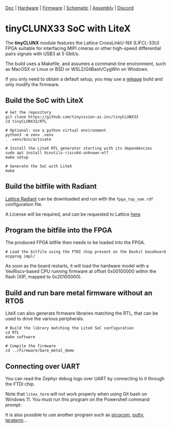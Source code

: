 [Doc](https://tinyclunx33.tinyvision.ai/) |
[Hardware](https://github.com/tinyvision-ai-inc/tinyCLUNX33/tree/main/Schematics) |
[Firmware](https://docs.zephyrproject.org/latest/boards/riscv/tinyclunx33/doc/index.html) |
[Schematic](tinyCLUNX33_v2.0_Schematic.pdf) |
[Assembly](tinyCLUNX33_v2.0_Assembly.pdf) |
[Discord](https://discord.gg/yjVc6P3sCt)

# tinyCLUNX33 SoC with LiteX

The **tinyCLUNX** module features the Lattice CrossLinkU-NX (LIFCL-33U) FPGA
suitable for interfacing MIPI cmeras or other high-speed differential pairs
signals with USB3 at 5 Gbit/s.

The build uses a Makefile, and assumes a command-line environment, such
as MacOSX or Linux or BSD or WSL2/GitBash/CygWin on Windows.

If you only need to obtain a default setup, you may use a
[release](https://github.com/tinyvision-ai-inc/tinyCLUNX33/releases)
build and only modify the firmware.

## Build the SoC with LiteX

```shell
# Get the repository
git clone https://github.com/tinyvision-ai-inc/tinyCLUNX33
cd tinyCLUNX33/RTL

# Optional: use a python virtual environment
python3 -m venv .venv
. .venv/bin/activate

# Install the LiteX RTL generator starting with its dependencies
sudo apt install binutils-riscv64-unknown-elf
make setup

# Generate the SoC with LiteX
make
```

## Build the bitfile with Radiant

[Lattice Radiant](https://www.latticesemi.com/LatticeRadiant) can be downloaded
and run with the `fpga_top_som.rdf` configuration file.

A License will be required, and can be requested to Lattice
[here](https://www.latticesemi.com/Support/Licensing#requestRadiant).

## Program the bitfile into the FPGA

The produced FPGA bitfile then needs to be loaded into the FPGA.

```
# Load the bitfile using the FTDI chip present on the Devkit baseboard
ecpprog impl/
```

As soon as the board restarts, it will load the hardware model with a
VexRiscv-based CPU running firmware at offset 0x00100000 within the flash
(XIP, mapped to 0x20100000).

## Build and run bare metal firmware without an RTOS

LiteX can also generate firmware libraries matching the RTL, that can be used
to drive the various peripherals.

```
# Build the library matching the LiteX SoC configuration
cd RTL
make software

# Compile the firmware
cd ../Firmware/bare_metal_demo
```

## Connecting over UART

You can read the Zephyr debug logs over UART by connecting to it through the
FTDI chip.

Note that `litex_term` will not work properly when using Git bash on Windows 11.
You must run this program on the Powershell command prompt.

It is also possible to use another program such as
[picocom](https://github.com/npat-efault/picocom),
[putty](https://www.chiark.greenend.org.uk/~sgtatham/putty/latest.html),
[teraterm](http://www.teraterm.org/)...
